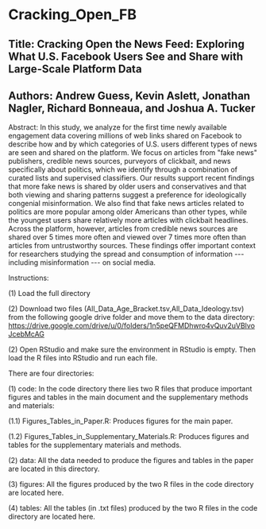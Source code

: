 # Cracking_Open_FB

## Title: Cracking Open the News Feed: Exploring What U.S. Facebook Users See and Share with Large-Scale Platform Data
## Authors: Andrew Guess, Kevin Aslett, Jonathan Nagler, Richard Bonneaua, and Joshua A. Tucker

Abstract: In this study, we analyze for the first time newly available engagement data covering millions of web links shared on Facebook to describe how and by which categories of U.S. users different types of news are seen and shared on the platform. We focus on articles from "fake news" publishers, credible news sources, purveyors of clickbait, and news specifically about politics, which we identify through a combination of curated lists and supervised classifiers. Our results support recent findings that more fake news is shared by older users and conservatives and that both viewing and sharing patterns suggest a preference for ideologically congenial misinformation. We also find that fake news articles related to politics are more popular among older Americans than other types, while the youngest users share relatively more articles with clickbait headlines. Across the platform, however, articles from credible news sources are shared over 5 times more often and viewed over 7 times more often than articles from untrustworthy sources. These findings offer important context for researchers studying the spread and consumption of information --- including misinformation --- on social media.


Instructions:

(1) Load the full directory

(2) Download two files (All_Data_Age_Bracket.tsv,All_Data_Ideology.tsv) from the following google drive folder and move them to the data directory: https://drive.google.com/drive/u/0/folders/1n5peQFMDhwro4vQuv2uVBlvoJcebMcAG

(2) Open RStudio and make sure the environment in RStudio is empty. Then load the R files into RStudio and run each file.

There are four directories:

(1) code: In the code directory there lies two R files that produce important figures and tables in the main document and the supplementary methods and materials:

(1.1) Figures_Tables_in_Paper.R: Produces figures for the main paper.

(1.2) Figures_Tables_in_Supplementary_Materials.R: Produces figures and tables for the supplementary materials and methods.

(2) data: All the data needed to produce the figures and tables in the paper are located in this directory.

(3) figures: All the figures produced by the two R files in the code directory are located here.

(4) tables: All the tables (in .txt files) produced by the two R files in the code directory are located here.






